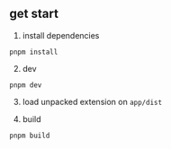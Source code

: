 ## get start

1. install dependencies

```
pnpm install
```

2. dev

```
pnpm dev
```

3. load unpacked extension on `app/dist`

4. build

```
pnpm build
```
